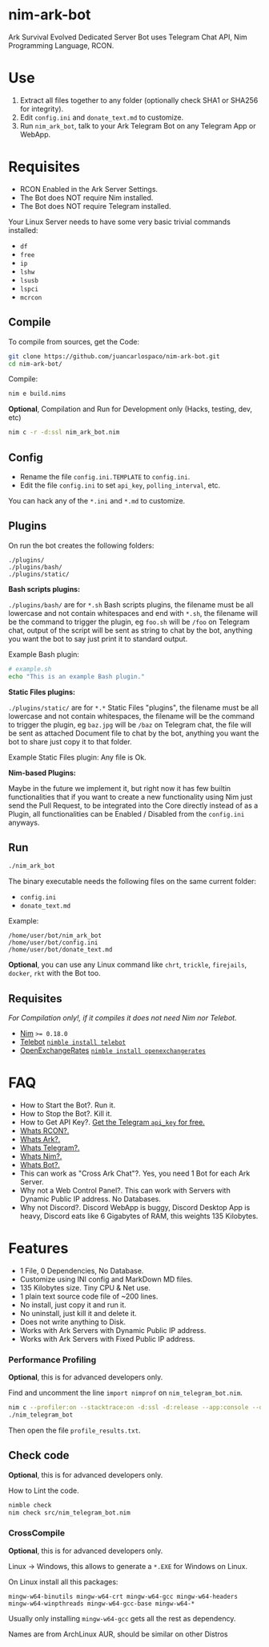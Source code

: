 # nim-ark-bot

Ark Survival Evolved Dedicated Server Bot uses Telegram Chat API, Nim Programming Language, RCON.


# Use

1. Extract all files together to any folder (optionally check SHA1 or SHA256 for integrity).
2. Edit `config.ini` and `donate_text.md` to customize.
3. Run `nim_ark_bot`, talk to your Ark Telegram Bot on any Telegram App or WebApp.


# Requisites

- RCON Enabled in the Ark Server Settings.
- The Bot does NOT require Nim installed.
- The Bot does NOT require Telegram installed.

Your Linux Server needs to have some very basic trivial commands installed:

- `df`
- `free`
- `ip`
- `lshw`
- `lsusb`
- `lspci`
- `mcrcon`


## Compile

To compile from sources, get the Code:

```bash
git clone https://github.com/juancarlospaco/nim-ark-bot.git
cd nim-ark-bot/
```

Compile:

```bash
nim e build.nims
```

**Optional**, Compilation and Run for Development only (Hacks, testing, dev, etc)

```bash
nim c -r -d:ssl nim_ark_bot.nim
```


## Config

- Rename the file `config.ini.TEMPLATE` to `config.ini`.
- Edit the file `config.ini` to set `api_key`, `polling_interval`, etc.

You can hack any of the `*.ini` and `*.md` to customize.

## Plugins

On run the bot creates the following folders:

```
./plugins/
./plugins/bash/
./plugins/static/
```

**Bash scripts plugins:**

`./plugins/bash/` are for `*.sh` Bash scripts plugins,
the filename must be all lowercase and not contain whitespaces and end with `*.sh`,
the filename will be the command to trigger the plugin, eg `foo.sh` will be `/foo` on Telegram chat,
output of the script will be sent as string to chat by the bot,
anything you want the bot to say just print it to standard output.

Example Bash plugin:

```bash
# example.sh
echo "This is an example Bash plugin."
```

**Static Files plugins:**

`./plugins/static/` are for `*.*` Static Files "plugins",
the filename must be all lowercase and not contain whitespaces,
the filename will be the command to trigger the plugin, eg `baz.jpg` will be `/baz` on Telegram chat,
the file will be sent as attached Document file to chat by the bot,
anything you want the bot to share just copy it to that folder.

Example Static Files plugin: Any file is Ok.


**Nim-based Plugins:**

Maybe in the future we implement it, but right now it has few builtin functionalities
that if you want to create a new functionality using Nim just send the Pull Request,
to be integrated into the Core directly instead of as a Plugin,
all functionalities can be Enabled / Disabled from the `config.ini` anyways.


## Run

```bash
./nim_ark_bot
```

The binary executable needs the following files on the same current folder:

- `config.ini`
- `donate_text.md`

Example:

```
/home/user/bot/nim_ark_bot
/home/user/bot/config.ini
/home/user/bot/donate_text.md
```

**Optional**, you can use any Linux command like `chrt`, `trickle`, `firejails`, `docker`, `rkt` with the Bot too.


## Requisites

*For Compilation only!, if it compiles it does not need Nim nor Telebot.*

- [Nim](https://nim-lang.org/install_unix.html) `>= 0.18.0`
- [Telebot](https://github.com/ba0f3/telebot.nim) [`nimble install telebot`](https://nimble.directory/pkg/telebot)
- [OpenExchangeRates](https://github.com/juancarlospaco/nim-openexchangerates#nim-openexchangerates) [`nimble install openexchangerates`](https://nimble.directory/pkg/openexchangerates)


# FAQ

- How to Start the Bot?.  Run it.
- How to Stop the Bot?.  Kill it.
- How to Get API Key?. [Get the Telegram `api_key` for free.](https://telegram.me/BotFather)
- [Whats RCON?.](http://www.ark-survival.net/en/2015/07/09/rcon-tutorial/)
- [Whats Ark?.](https://survivetheark.com)
- [Whats Telegram?.](https://telegram.org)
- [Whats Nim?.](https://nim-lang.org)
- [Whats Bot?.](https://core.telegram.org/bots)
- This can work as "Cross Ark Chat"?. Yes, you need 1 Bot for each Ark Server.
- Why not a Web Control Panel?. This can work with Servers with Dynamic Public IP address. No Databases.
- Why not Discord?. Discord WebApp is buggy, Discord Desktop App is heavy, Discord eats like 6 Gigabytes of RAM, this weights 135 Kilobytes.


# Features

- 1 File, 0 Dependencies, No Database.
- Customize using INI config and MarkDown MD files.
- 135 Kilobytes size. Tiny CPU & Net use.
- 1 plain text source code file of ~200 lines.
- No install, just copy it and run it.
- No uninstall, just kill it and delete it.
- Does not write anything to Disk.
- Works with Ark Servers with Dynamic Public IP address.
- Works with Ark Servers with Fixed Public IP address.


### Performance Profiling

**Optional**, this is for advanced developers only.

Find and uncomment the line `import nimprof` on `nim_telegram_bot.nim`.

```bash
nim c --profiler:on --stacktrace:on -d:ssl -d:release --app:console --opt:size nim_telegram_bot.nim
./nim_telegram_bot
```

Then open the file `profile_results.txt`.


## Check code

**Optional**, this is for advanced developers only.

How to Lint the code.

```bash
nimble check
nim check src/nim_telegram_bot.nim
```


### CrossCompile

**Optional**, this is for advanced developers only.

Linux -> Windows, this allows to generate a `*.EXE` for Windows on Linux.

On Linux install all this packages:

```
mingw-w64-binutils mingw-w64-crt mingw-w64-gcc mingw-w64-headers mingw-w64-winpthreads mingw-w64-gcc-base mingw-w64-*
```

Usually only installing `mingw-w64-gcc` gets all the rest as dependency.

Names are from ArchLinux AUR, should be similar on other Distros
